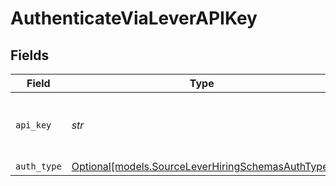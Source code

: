 # AuthenticateViaLeverAPIKey


## Fields

| Field                                                                                              | Type                                                                                               | Required                                                                                           | Description                                                                                        |
| -------------------------------------------------------------------------------------------------- | -------------------------------------------------------------------------------------------------- | -------------------------------------------------------------------------------------------------- | -------------------------------------------------------------------------------------------------- |
| `api_key`                                                                                          | *str*                                                                                              | :heavy_check_mark:                                                                                 | The Api Key of your Lever Hiring account.                                                          |
| `auth_type`                                                                                        | [Optional[models.SourceLeverHiringSchemasAuthType]](../models/sourceleverhiringschemasauthtype.md) | :heavy_minus_sign:                                                                                 | N/A                                                                                                |
